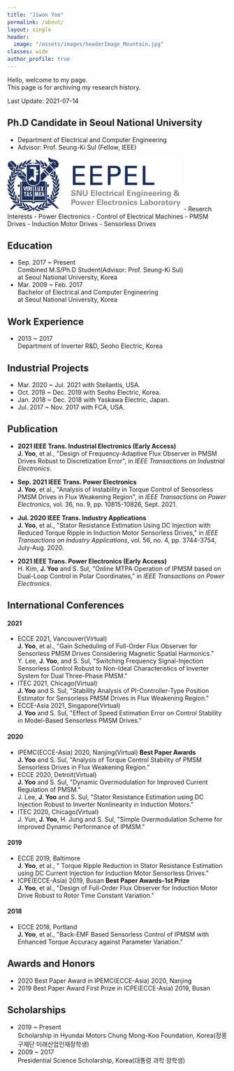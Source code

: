 ```yaml
---
title: "Jiwon Yoo"
permalink: /about/
layout: single
header:
  image: "/assets/images/headerImage_Mountain.jpg"
classes: wide
author_profile: true
---
```


Hello, welcome to my page.  
This page is for archiving my research history.  

Last Update: 2021-07-14  

## Ph.D Candidate in Seoul National University  
- Department of Electrical and Computer Engineering  
- Advisor: Prof. Seung-Ki Sul (Fellow, IEEE)  
  
<img width="400" src="/assets/images/Logo_EEPEL.png" alt="EEPEL Logo" title="EEPEL Logo">  
- Reserch Interests
  - Power Electronics
  - Control of Electrical Machines
    - PMSM Drives
    - Induction Motor Drives
    - Sensorless Drives

## Education
- Sep. 2017 ~ Present  
Combined M.S/Ph.D Student(Advisor: Prof. Seung-Ki Sul)  
at Seoul National University, Korea  
- Mar. 2009 ~ Feb. 2017  
Bachelor of Electrical and Computer Engineering  
at Seoul National University, Korea  
  
## Work Experience
- 2013 ~ 2017  
Department of Inverter R&D, Seoho Electric, Korea

## Industrial Projects
- Mar. 2020 ~ Jul. 2021 with Stellantis, USA.
- Oct. 2019 ~ Dec. 2019 with Seoho Electric, Korea.
- Jan. 2018 ~ Dec. 2018 with Yaskawa Electric, Japan.
- Jul. 2017 ~ Nov. 2017 with FCA, USA.  

## Publication
- **2021 IEEE Trans. Industrial Electronics (Early Access)**  
**J. Yoo**, et al., "Design of Frequency-Adaptive Flux Observer in PMSM Drives Robust to Discretization Error", in *IEEE Transactions on Industrial Electronics*.  
  
- **Sep. 2021 IEEE Trans. Power Electronics**  
**J. Yoo**, et al., "Analysis of Instability in Torque Control of Sensorless PMSM Drives in Flux Weakening Region", in *IEEE Transactions on Power Electronics*, 
vol. 36, no. 9, pp. 10815-10826, Sept. 2021.
   
- **Jul. 2020 IEEE Trans. Industry Applications**  
**J. Yoo**, et al., "Stator Resistance Estimation Using DC Injection with Reduced Torque Ripple in Induction Motor Sensorless Drives," in *IEEE Transactions on Industry Applications*, vol. 56, no. 4, pp. 3744-3754, July-Aug. 2020.
   
- **2021 IEEE Trans. Power Electronics (Early Access)**  
H. Kim, **J. Yoo** and S. Sul, "Online MTPA Operation of IPMSM based on Dual-Loop Control in Polar Coordinates," in *IEEE Transactions on Power Electronics*.  
   
## International Conferences
#### 2021  
- ECCE 2021, Vancouver(Virtual)  
**J. Yoo**, et al., "Gain Scheduling of Full-Order Flux Observer for Sensorless PMSM Drives Considering Magnetic Spatial Harmonics."  
Y. Lee, **J. Yoo**, and S. Sul, "Switching Frequency Signal-Injection Sensorless Control Robust to Non-Ideal Characteristics of Inverter System for Dual Three-Phase PMSM."    
- ITEC 2021, Chicago(Virtual)  
**J. Yoo** and S. Sul, "Stability Analysis of PI-Controller-Type Position Estimator for Sensorless PMSM Drives in Flux Weakening Region."
- ECCE-Asia 2021, Singapore(Virtual)  
**J. Yoo** and S. Sul, "Effect of Speed Estimation Error on Control Stability in Model-Based Sensorless PMSM Drives."  
  
#### 2020  
- IPEMC(ECCE-Asia) 2020, Nanjing(Virtual) **Best Paper Awards**  
**J. Yoo** and S. Sul, "Analysis of Torque Control Stability of PMSM Sensorless Drives in Flux Weakening Region."  
- ECCE 2020, Detroit(Virtual)  
**J. Yoo** and S. Sul, "Dynamic Overmodulation for Improved Current Regulation of PMSM."  
J. Lee, **J. Yoo** and S. Sul, "Stator Resistance Estimation using DC Injection Robust to Inverter Nonlinearity in Induction Motors."  
- ITEC 2020, Chicago(Virtual)  
J. Yun, **J. Yoo**, H. Jung and S. Sul, "Simple Overmodulation Scheme for Improved Dynamic Performance of IPMSM."
  
#### 2019  
- ECCE 2019, Baltimore  
**J. Yoo**, et al., " Torque Ripple Reduction in Stator Resistance Estimation using DC Current Injection for Induction Motor Sensorless Drives."  
- ICPE(ECCE-Asia) 2019, Busan **Best Paper Awards-1st Prize**  
**J. Yoo**, et al., "Design of Full-Order Flux Observer for Induction Motor Drive Robust to Rotor Time Constant Variation."
  
#### 2018  
- ECCE 2018, Portland  
**J. Yoo**, et al., "Back-EMF Based Sensorless Control of IPMSM with Enhanced Torque Accuracy against Parameter Variation."  
  
## Awards and Honors
- 2020 Best Paper Award in IPEMC(ECCE-Asia) 2020, Nanjing
- 2019 Best Paper Award First Prize in ICPE(ECCE-Asia) 2019, Busan

## Scholarships
- 2019 ~ Present  
Scholarship in Hyundai Motors Chung Mong-Koo Foundation, Korea(정몽구재단 미래산업인재장학생)  
- 2009 ~ 2017  
Presidential Science Scholarship, Korea(대통령 과학 장학생)  
